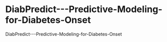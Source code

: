 # DiabPredict---Predictive-Modeling-for-Diabetes-Onset
DiabPredict---Predictive-Modeling-for-Diabetes-Onset 
